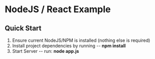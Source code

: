 # NodeJS / React Example

## Quick Start

1. Ensure current NodeJS/NPM is installed (nothing else is required)
2. Install project dependencies by running -- __npm install__
3. Start Server -- run: __node app.js__
